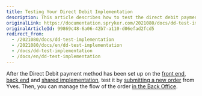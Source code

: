 ```yaml
---
title: Testing Your Direct Debit Implementation
description: This article describes how to test the direct debit payment implementation.
originalLink: https://documentation.spryker.com/2021080/docs/dd-test-implementation
originalArticleId: 99869c48-6a06-42b7-a110-d06efad2fcd5
redirect_from:
  - /2021080/docs/dd-test-implementation
  - /2021080/docs/en/dd-test-implementation
  - /docs/dd-test-implementation
  - /docs/en/dd-test-implementation
---
```


After the Direct Debit payment method has been set up on the [front end](/docs/scos/dev/developer-guides/{{page.version}}/development-guide/back-end/data-manipulation/payment-methods/direct-debit-example-implementation/implementation-of-direct-debit-in-yves.html), [back end](/docs/scos/dev/developer-guides/{{page.version}}/development-guide/back-end/data-manipulation/payment-methods/direct-debit-example-implementation/implementation-of-direct-debit-in-zed.html) and [shared implementation](/docs/scos/dev/developer-guides/{{page.version}}/development-guide/back-end/data-manipulation/payment-methods/direct-debit-example-implementation/implementation-of-direct-debit-in-the-shared-layer.html), test it by [submitting a new order](/docs/scos/dev/features/{{page.version}}/checkout/checkout-feature-overview/multi-step-checkout.html) from Yves. Then, you can manage the flow of the order [in the Back Office](/docs/scos/user/user-guides/{{page.version}}/back-office-user-guide/sales/orders/managing-orders.html).
